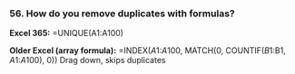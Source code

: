 ### 56. **How do you remove duplicates with formulas?**

**Excel 365:**
=UNIQUE(A1:A100)

**Older Excel (array formula):**
=INDEX($A$1:$A$100, MATCH(0, COUNTIF($B$1:B1, $A$1:$A$100), 0))
Drag down, skips duplicates
